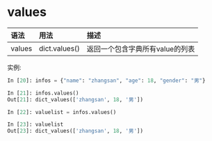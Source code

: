 # values

| 语法    | 用法     | 描述|
| :------------- | :------------- |:------------- |
|values|dict.values()|返回一个包含字典所有value的列表|

实例:

```python
In [20]: infos = {"name": "zhangsan", "age": 18, "gender": "男"}

In [21]: infos.values()
Out[21]: dict_values(['zhangsan', 18, '男'])

In [22]: valuelist = infos.values()

In [23]: valuelist
Out[23]: dict_values(['zhangsan', 18, '男'])
```
